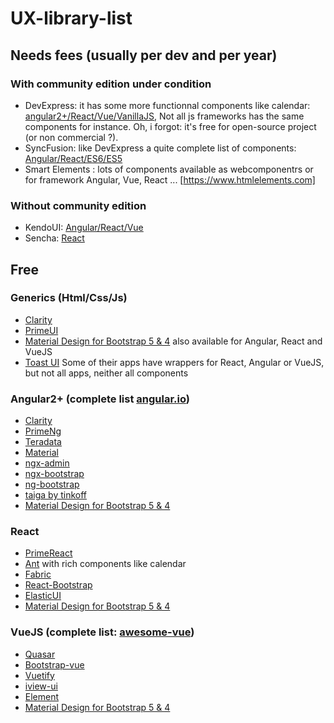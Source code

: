 # UX-library-list

## Needs fees (usually per dev and per year)
### With community edition under condition
 * DevExpress: it has some more functionnal components like calendar: [angular2+/React/Vue/VanillaJS](https://js.devexpress.com/Demos/WidgetsGallery/), Not all js frameworks has the same components for instance. Oh, i forgot: it's free for open-source project (or non commercial ?). 
 * SyncFusion: like DevExpress a quite complete list of components: [Angular/React/ES6/ES5](https://ej2.syncfusion.com/home/)
 * Smart Elements : lots of components available as webcomponentrs or for framework Angular, Vue, React ... [https://www.htmlelements.com]
### Without community edition
 * KendoUI: [Angular/React/Vue](https://www.telerik.com/kendo-ui)
 * Sencha: [React](https://www.sencha.com/products/extreact/#app)

## Free
### Generics (Html/Css/Js)

 * [Clarity](https://vmware.github.io/clarity/documentation)
 * [PrimeUI](https://www.primefaces.org/primeui/)
 * [Material Design for Bootstrap 5 & 4](https://mdbootstrap.com/) also available for Angular, React and VueJS
 * [Toast UI](https://ui.toast.com/) Some of their apps have wrappers for React, Angular or VueJS, but not all apps, neither all components
 
### Angular2+ (complete list [angular.io](https://angular.io/resources))

 * [Clarity](https://vmware.github.io/clarity/documentation)
 * [PrimeNg](https://www.primefaces.org/primeng/#/)
 * [Teradata](https://teradata.github.io/covalent/#/components)
 * [Material](https://material.angular.io/components)
 * [ngx-admin](https://github.com/akveo/ngx-admin)
 * [ngx-bootstrap](https://ngx-bootstrap-latest.surge.sh/#/)
 * [ng-bootstrap](https://ng-bootstrap.github.io)
 * [taiga by tinkoff](https://taiga-ui.dev/)
 * [Material Design for Bootstrap 5 & 4](https://mdbootstrap.com/)
 
### React

 * [PrimeReact](https://www.primefaces.org/primereact/#/)
 * [Ant](https://ant.design/) with rich components like calendar
 * [Fabric](https://developer.microsoft.com/en-us/fabric#/components/detailslist)
 * [React-Bootstrap](https://react-bootstrap.github.io/)
 * [ElasticUI](https://elastic.github.io/eui/#/)
 * [Material Design for Bootstrap 5 & 4](https://mdbootstrap.com/)
 
### VueJS (complete list: [awesome-vue](https://github.com/vuejs/awesome-vue))

 * [Quasar](http://quasar-framework.org/components/)
 * [Bootstrap-vue](https://bootstrap-vue.js.org)
 * [Vuetify](https://vuetifyjs.com/vuetify/quick-start)
 * [iview-ui](https://www.iviewui.com/components/page-en)
 * [Element](http://element.eleme.io/#/en-US/component/)
 * [Material Design for Bootstrap 5 & 4](https://mdbootstrap.com/)
